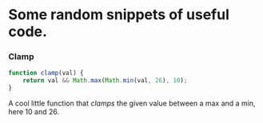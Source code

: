 # Some random snippets of useful code.

### Clamp

```js
function clamp(val) {
    return val && Math.max(Math.min(val, 26), 10);
}
```

A cool little function that _clamps_ the given value between a max and a min, here 10 and 26.

